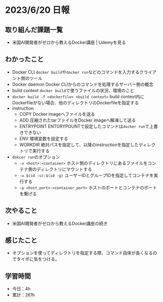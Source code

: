 # 2023/6/20 日報
## 取り組んだ課題一覧
- 米国AI開発者がゼロから教えるDocker講座 | Udemyを見る

## わかったこと
- Docker CLI
  `docker build`や`docker run`などのコマンドを入力するクライアント側のツール
- Docker daemon
  Docker CLIからのコマンドを処理するサーバー側の概念
- build context
  `docker build`で使うファイルの状況、環境のこと
- `docker build -f <dockerfile> <build context>`
  build context内にDockerfileがない場合、他のディレクトリのDockerfileを指定する
- instruction
  - COPY
    Docker imageへファイルを送る
  - ADD
    圧縮されたtarファイルをDocker imageへ解凍して送る
  - ENTRYPOINT
    ENTORYPOUNTで設定したコマンドは`docker run`で上書きできない
  - ENV
    環境変数を設定する
  - WORKDIR
    絶対パスを指定して、以降のinstructionを指定したディレクトリで実行する
- `dokcer run`のオプション
  - `-v <host>:<container>`
    ホスト側のディレクトリにあるファイルをコンテナ側のディレクトリにマウントする
  - `-u $(id -u):$(id -g)`
    ユーザーIDとグループIDを指定してコンテナを実行する
  - `-p <host_port>:<container_port>`
    ホストのポートとコンテナのポートを繋げる
     
## 次やること
- 米国AI開発者がゼロから教えるDocker講座の続き

## 感じたこと
- オプションを使ってディレクトリを指定する際、コマンド自体が長くなるのでタイポに気をつける。

## 学習時間
- 今日：4h
- 累計：261h
